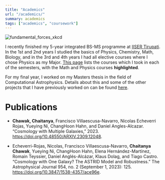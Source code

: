 ```yaml
---
title: "Academics"
url: "/academics/"
summary: academics
tags: ["academics", "coursework"]
---
```


![fundamental_forces_xkcd](/fundamental_forces_new.png)

I recently finished my 5-year integrated BS-MS programme at [IISER Tirupati](http://www.iisertirupati.ac.in/). In the 1st and 2nd years I studied the basics of Physics, Chemistry, Math, Biology, and in the 3rd and 4th years I had all elective courses where I chose Physics as my Major. [This page](/posts/courses/) lists the courses which I took in each of the semesters, with the Math and Physics courses **highlighted**.

For my final year, I worked on my Masters thesis in the field of Computational Astrophysics. Details about this and some of the other projects that I have previously worked on can be found [here](/projects/).

# Publications

- **Chawak, Chaitanya**, Francisco Villaescusa-Navarro, Nicolas Echeverri Rojas, Yueying Ni, ChangHoon Hahn, and Daniel Angles-Alcazar. “Cosmology with Multiple Galaxies,” 2023. https://doi.org/10.48550/ARXIV.2309.12048.

- Echeverri-Rojas, Nicolas, Francisco Villaescusa-Navarro, **Chaitanya Chawak**, Yueying Ni, ChangHoon Hahn, Elena Hernández-Martínez, Romain Teyssier, Daniel Anglés-Alcázar, Klaus Dolag, and Tiago Castro. “Cosmology with One Galaxy? The ASTRID Model and Robustness.” The Astrophysical Journal 954, no. 2 (September 1, 2023): 125. https://doi.org/10.3847/1538-4357/ace96e.

